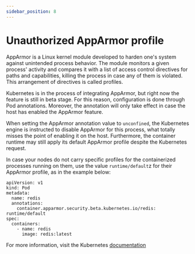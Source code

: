 ```yaml
---
sidebar_position: 8
---
```


# Unauthorized AppArmor profile

AppArmor is a Linux kernel module developed to harden one's system
against unintended process behavior. The module monitors a given process'
activity and compares it with a list of access control directives for
paths and capabilities, killing the process in case any of them is
violated. This arrangement of directives is called profiles.

Kubernetes is in the process of integrating AppArmor, but right now the
feature is still in beta stage. For this reason, configuration is done
through Pod annotations. Moreover, the annotation will only take effect
in case the host has enabled the AppArmor feature.

When setting the AppArmor annotation value to `unconfined`, the
Kubernetes engine is instructed to disable AppArmor for this process,
what totally misses the point of enabling it on the host. Furthermore,
the container runtime may still apply its default AppArmor profile
despite the Kubernetes request.

In case your nodes do not carry specific profiles for the containerized
processes running on them, use the value `runtime/default`z for their
AppArmor profile, as in the example below:

```
apiVersion: v1
kind: Pod
metadata:
  name: redis
  annotations:
    container.apparmor.security.beta.kubernetes.io/redis: runtime/default
spec:
  containers:
    - name: redis
      image: redis:latest
```

For more information, visit the Kubernetes
[documentation](https://kubernetes.io/docs/tutorials/security/apparmor)

